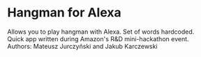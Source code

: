 # Hangman for Alexa
Allows you to play hangman with Alexa. Set of words hardcoded. <br>
Quick app written during Amazon's R&D mini-hackathon event. <br>
Authors: Mateusz Jurczyñski and Jakub Karczewski
